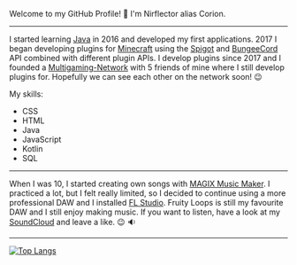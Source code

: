 Welcome to my GitHub Profile! :wave: I'm Nirflector alias Corion.
___
I started learning [Java](https://www.java.com/) in 2016 and developed my first applications. 2017 I began developing plugins for [Minecraft](https://www.minecraft.net/) using the [Spigot](https://spigotmc.org/) and [BungeeCord](https://www.spigotmc.org/wiki/bungeecord/) API combined with different plugin APIs. I develop plugins since 2017 and I founded a [Multigaming-Network](https://starvalcity.de/) with 5 friends of mine where I still develop plugins for. Hopefully we can see each other on the network soon! :wink:

My skills:
- CSS
- HTML
- Java
- JavaScript
- Kotlin
- SQL
___
When I was 10, I started creating own songs with [MAGIX Music Maker](https://www.magix.com/). I practiced a lot, but I felt really limited, so I decided to continue using a more professional DAW and I installed [FL Studio](https://www.image-line.com/). Fruity Loops is still my favourite DAW and I still enjoy making music. If you want to listen, have a look at my [SoundCloud](https://soundcloud.com/valentino-asoleri) and leave a like. :wink: :sound:
___
[![Top Langs](https://github-readme-stats.vercel.app/api/top-langs/?username=1337Nirflector&layout=compact)](https://github.com/anuraghazra/github-readme-stats)
